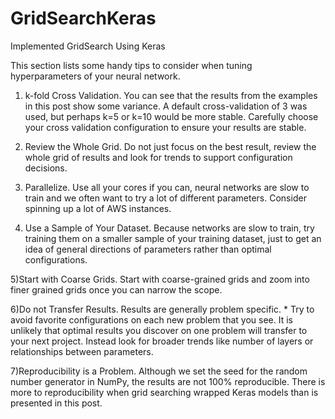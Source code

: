 # GridSearchKeras
Implemented GridSearch Using Keras

This section lists some handy tips to consider when tuning hyperparameters of your neural network.

1) k-fold Cross Validation. You can see that the results from the examples in this post show some variance. A default cross-validation of 3 was used, but perhaps k=5 or k=10 would be more stable. Carefully choose your cross validation configuration to ensure your results are stable.

2) Review the Whole Grid. Do not just focus on the best result, review the whole grid of results and look for trends to support configuration decisions.

3) Parallelize. Use all your cores if you can, neural networks are slow to train and we often want to try a lot of different parameters. Consider spinning up a lot of AWS instances.

4) Use a Sample of Your Dataset. Because networks are slow to train, try training them on a smaller sample of your training dataset, just to get an idea of general directions of parameters rather than optimal configurations.

5)Start with Coarse Grids. Start with coarse-grained grids and zoom into finer grained grids once you can narrow the scope.

6)Do not Transfer Results. Results are generally problem specific. * Try to avoid favorite configurations on each new problem that you see. It is unlikely that optimal results you discover on one problem will transfer to your next project. Instead look for broader trends like number of layers or relationships between parameters.

7)Reproducibility is a Problem. Although we set the seed for the random number generator in NumPy, the results are not 100% reproducible. There is more to reproducibility when grid searching wrapped Keras models than is presented in this post.

